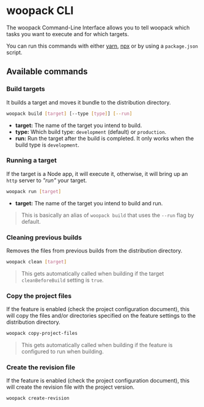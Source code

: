 # woopack CLI

The woopack Command-Line Interface allows you to tell woopack which tasks you want to execute and for which targets.

You can run this commands with either [yarn](https://yarnpkg.com), [npx](https://www.npmjs.com/package/npx) or by using a `package.json` script.

## Available commands

### Build targets

It builds a target and moves it bundle to the distribution directory.

```bash
woopack build [target] [--type [type]] [--run]
```

- **target:** The name of the target you intend to build.
- **type:** Which build type: `development` (default) or `production`.
- **run:** Run the target after the build is completed. It only works when the build type is `development`.

### Running a target

If the target is a Node app, it will execute it, otherwise, it will bring up an `http` server to _"run"_ your target.

```bash
woopack run [target]
```
- **target:** The name of the target you intend to build and run.

> This is basically an alias of `woopack build` that uses the `--run` flag by default.

### Cleaning previous builds

Removes the files from previous builds from the distribution directory.

```bash
woopack clean [target]
```

> This gets automatically called when building if the target `cleanBeforeBuild` setting is `true`.

### Copy the project files

If the feature is enabled (check the project configuration document), this will copy the files and/or directories specified on the feature settings to the distribution directory.

```bash
woopack copy-project-files
```

> This gets automatically called when building if the feature is configured to run when building.

### Create the revision file

If the feature is enabled (check the project configuration document), this will create the revision file with the project version.

```bash
woopack create-revision
```